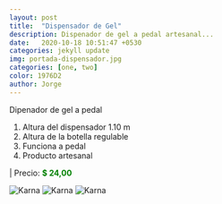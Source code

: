 ```yaml
---
layout: post
title:  "Dispensador de Gel"
description: Dispenador de gel a pedal artesanal...
date:   2020-10-18 10:51:47 +0530
categories: jekyll update
img: portada-dispensador.jpg
categories: [one, two]
color: 1976D2
author: Jorge
---
```

Dipenador de gel a pedal
1. Altura del dispensador 1.10 m
2. Altura de la botella regulable
3. Funciona a pedal
4. Producto artesanal

| Precio: <b style='color:green'> $ 24,00 </b>

![Karna]({{site.baseurl}}/images/dipensador2.jpg)
![Karna]({{site.baseurl}}/images/dipensador3.jpg)
![Karna]({{site.baseurl}}/images/dipensador1.jpg)



